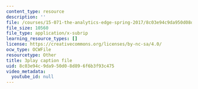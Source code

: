 ```yaml
---
content_type: resource
description: ''
file: /courses/15-071-the-analytics-edge-spring-2017/8c03e94c9da950d08d896f6b3f93c475_DCcPG4aS5I0.vtt
file_size: 10560
file_type: application/x-subrip
learning_resource_types: []
license: https://creativecommons.org/licenses/by-nc-sa/4.0/
ocw_type: OCWFile
resourcetype: Other
title: 3play caption file
uid: 8c03e94c-9da9-50d0-8d89-6f6b3f93c475
video_metadata:
  youtube_id: null
---
```

